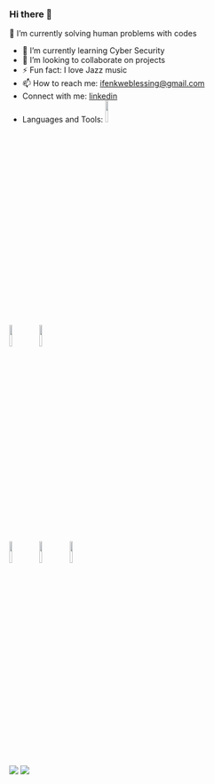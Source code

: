 ### Hi there 👋
 🔭 I’m currently solving human problems with codes
- 🌱 I’m currently learning Cyber Security
- 👯 I’m looking to collaborate on projects
- ⚡ Fun fact: I love Jazz music
- 📫 How to reach me: ifenkweblessing@gmail.com
- Connect with me:
[linkedin](https://www.linkedin.com/in/blessing-ngozi-56340651/)
- Languages and Tools:
<code><img width="10%" src="https://www.vectorlogo.zone/logos/python/python-ar21.svg"></code>

<code><img width="10%" src="https://www.vectorlogo.zone/logos/w3_html5/w3_html5-ar21.svg"></code>
<code><img width="10%" src="https://www.vectorlogo.zone/logos/w3_css/w3_css-ar21.svg"></code>
<br />
<code><img width="10%" src="https://www.vectorlogo.zone/logos/reactjs/reactjs-ar21.svg"></code>
<code><img width="10%" src="https://www.vectorlogo.zone/logos/git-scm/git-scm-ar21.svg"></code>
<code><img width="10%" src="https://www.vectorlogo.zone/logos/github/github-ar21.svg"></code>

<img src="https://github-readme-stats.vercel.app/api/top-langs?username=Mybigjay&layout=compact"/>
<img src="https://github-readme-stats.vercel.app/api?username=Mybigjay&show_icons=true&theme=dark"/>




<!--
**Mybigjay/Mybigjay** is a ✨ _special_ ✨ repository because its `README.md` (this file) appears on your GitHub profile.

Here are some ideas to get you started:

- 🔭 I’m currently working on ...
- 🌱 I’m currently learning ...
- 👯 I’m looking to collaborate on ...
- 🤔 I’m looking for help with ...
- 💬 Ask me about ...
- 📫 How to reach me: ...
- 😄 Pronouns: ...
- ⚡ Fun fact: ...
theme:
<img src="https://github-readme-stats.vercel.app/api?username=Mybigjay&show_icons=true&theme=dark"/>
 Stat:

<img src="https://github-readme-stats.vercel.app/api?username=Mybigjay&show_icons=true"/>

![](https://images.unsplash.com/photo-1511914265872-c40672604a80?ixlib=rb-1.2.1&ixid=MnwxMjA3fDB8MHxwaG90by1wYWdlfHx8fGVufDB8fHx8&auto=format&fit=crop&w=1074&q=80)
-->
